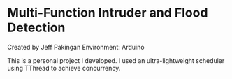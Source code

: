 # Multi-Function Intruder and Flood Detection

Created by Jeff Pakingan
Environment: Arduino

This is a personal project I developed.  I used an ultra-lightweight scheduler using TThread to achieve concurrency.

